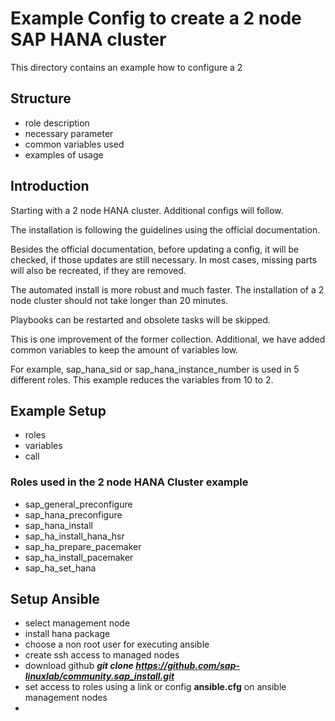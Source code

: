 # Example Config to create a 2 node SAP HANA cluster

This directory contains an example how to configure a 2
## Structure

*   role description
*   necessary parameter
*   common variables used
*   examples of usage

## Introduction

Starting with a 2 node HANA cluster. Additional configs will follow.

The installation is following the guidelines using the official documentation.

Besides the official documentation, before updating a config, it will be checked, if those updates are still necessary. In most cases, missing parts will also be recreated, if they are removed.

The automated install is more robust and much faster. The installation of a 2 node cluster should not take longer than 20 minutes.

Playbooks can be restarted and obsolete tasks will be skipped.

This is one improvement of the former collection. Additional, we have added common variables to keep the amount of variables low.

For example, sap_hana_sid or sap_hana_instance_number is used in 5 different roles. This example reduces the variables from 10 to 2.

## Example Setup
*   roles
*   variables
*   call

### Roles used in the 2 node HANA Cluster example
*   sap_general_preconfigure
*   sap_hana_preconfigure
*   sap_hana_install
*   sap_ha_install_hana_hsr
*   sap_ha_prepare_pacemaker
*   sap_ha_install_pacemaker
*   sap_ha_set_hana

## Setup Ansible
*   select management node
*   install hana package
*   choose a non root user for executing ansible
*   create ssh access to managed nodes
*   download github ***git clone https://github.com/sap-linuxlab/community.sap_install.git***
*   set access to roles using a link or config **ansible.cfg** on ansible management nodes
*
